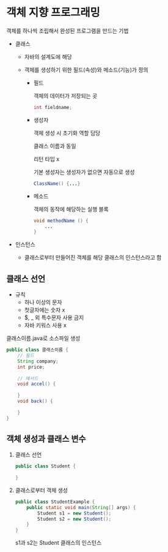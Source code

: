 # 객체 지향 프로그래밍

객체를 하나씩 조립해서 완성된 프로그램을 만드는 기법



* 클래스

  * 자바의 설계도에 해당

  * 객체를 생성하기 위한 필드(속성)와 메소드(기능)가 정의

    * 필드

      객체의 데이터가 저장되는 곳

      ```java
      int fieldname;
      ```

    * 생성자

      객체 생성 시 초기화 역할 담당

      클래스 이름과 동일

      리턴 타입 x

      기본 생성자는 생성자가 없으면 자동으로 생성 

      ```java
      ClassName() {...}
      ```

    * 메소드

      객체의 동작에 해당하는 실행 블록

      ```java
      void methodName () {
          ...
      }
      ```

      

* 인스턴스

  * 클래스로부터 만들어진 객체를 해당 클래스의 인스턴스라고 함



## 클래스 선언

* 규칙
  * 하나 이상의 문자
  * 첫글자에는 숫자 x
  * $, _ 외 특수문자 사용 금지
  * 자바 키워스 사용 x



클래스이름.java로 소스파일 생성

```java
public class 클래스이름 {
    // 필드
    String company;
    int price;
    
    // 메서드
    void accel() {
        
    }
    void back() {
        
    }
}
```



## 객체 생성과 클래스 변수

1. 클래스 선언

   ```java
   public class Student {
       
   }
   ```

2. 클래스로부터 객체 생성

   ```java
   public class StudentExample {
       public static void main(String[] args) {
           Student s1 = new Student();
           Student s2 = new Student();
       }
   }
   ```

   s1과 s2는 Student 클래스의 인스턴스